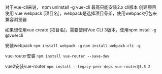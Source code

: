 对于vue-cli来说，
 npm uninstall -g vue-cli 最高只能安装2.x cli版本  创建项目使用
 vue webpack [项目名]，webpack是选择项目骨架，使用webpack打包来兼容浏览器
 
 如果想使用vue create [项目名]，需要使用Vue CLI 3版本，使用npm install -g @vue/cli
 
 安装webpack
 ```npm install webpack -g``` 
 ```npm install webpack-cli -g``` 
 
 vue-router安装
 ```npm install vue-router --save-dev```

vue2安装vue-router
```npm install --legacy-peer-deps vue-router@3.5.2```
